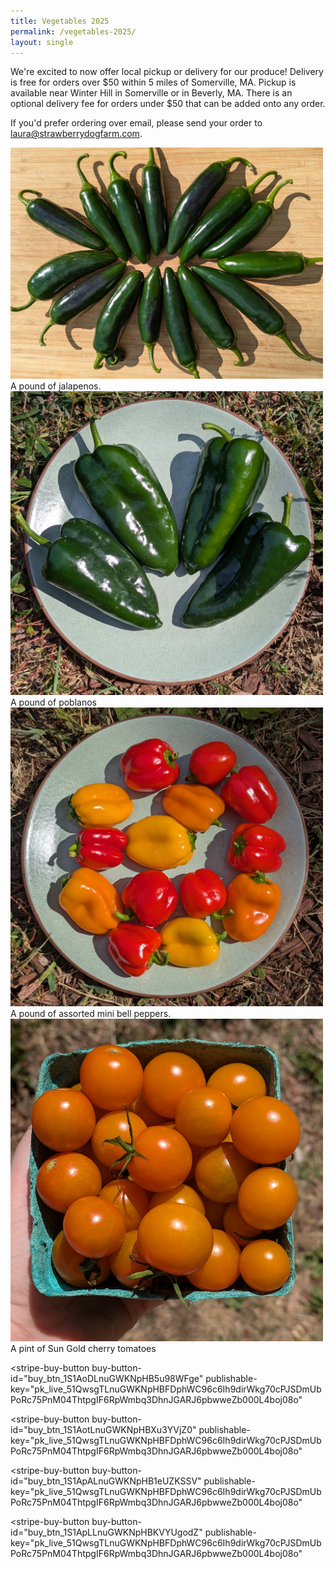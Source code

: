 ```yaml
---
title: Vegetables 2025
permalink: /vegetables-2025/
layout: single
---
```

We're excited to now offer local pickup or delivery for our produce! Delivery is free for orders over $50 within 5 miles of Somerville, MA. Pickup is available near Winter Hill in Somerville or in Beverly, MA. There is an optional delivery fee for orders under $50 that can be added onto any order. 

If you'd prefer ordering over email, please send your order to [laura@strawberrydogfarm.com](mailto:laura@strawberrydogfarm.com).


<div id="images">
        <img src="/assets/images/jalapenos.jpeg" width="500px">
        <div class="caption">A pound of jalapenos.</div>
        <img src="/assets/images/poblanos_square.jpg" width="500px"> 
        <div class="caption">A pound of poblanos</div>
        <img src="/assets/images/minibells.jpg" width="500px">
        <div class="caption">A pound of assorted mini bell peppers.</div>
        <img src="/assets/images/sungolds.jpg" width="500px"> 
        <div class="caption">A pint of Sun Gold cherry tomatoes</div>
</div>


<script async
  src="https://js.stripe.com/v3/buy-button.js">
</script>

<stripe-buy-button
  buy-button-id="buy_btn_1S1AoDLnuGWKNpHB5u98WFge"
  publishable-key="pk_live_51QwsgTLnuGWKNpHBFDphWC96c6Ih9dirWkg70cPJSDmUbPoRc75PnM04ThtpgIF6RpWmbq3DhnJGARJ6pbwweZb000L4boj08o"
>
</stripe-buy-button>


<stripe-buy-button
  buy-button-id="buy_btn_1S1AotLnuGWKNpHBXu3YVjZ0"
  publishable-key="pk_live_51QwsgTLnuGWKNpHBFDphWC96c6Ih9dirWkg70cPJSDmUbPoRc75PnM04ThtpgIF6RpWmbq3DhnJGARJ6pbwweZb000L4boj08o"
>
</stripe-buy-button>


<stripe-buy-button
  buy-button-id="buy_btn_1S1ApALnuGWKNpHB1eUZKSSV"
  publishable-key="pk_live_51QwsgTLnuGWKNpHBFDphWC96c6Ih9dirWkg70cPJSDmUbPoRc75PnM04ThtpgIF6RpWmbq3DhnJGARJ6pbwweZb000L4boj08o"
>
</stripe-buy-button>


<stripe-buy-button
  buy-button-id="buy_btn_1S1ApLLnuGWKNpHBKVYUgodZ"
  publishable-key="pk_live_51QwsgTLnuGWKNpHBFDphWC96c6Ih9dirWkg70cPJSDmUbPoRc75PnM04ThtpgIF6RpWmbq3DhnJGARJ6pbwweZb000L4boj08o"
>
</stripe-buy-button>

